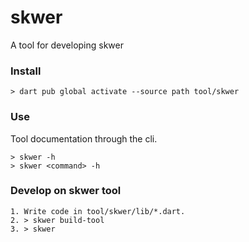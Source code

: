 # skwer

A tool for developing skwer

### Install

```
> dart pub global activate --source path tool/skwer
```

### Use

Tool documentation through the cli.

```
> skwer -h
> skwer <command> -h
```

### Develop on skwer tool

```
1. Write code in tool/skwer/lib/*.dart.
2. > skwer build-tool
3. > skwer
```
